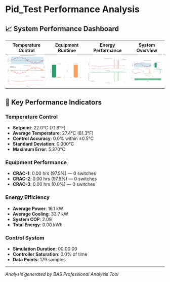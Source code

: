 # Pid_Test Performance Analysis

## 📈 System Performance Dashboard

| Temperature Control | Equipment Runtime | Energy Performance | System Overview |
|-------|-------|-------|-------|
| ![PID](reports/pid_performance.png) | ![Runtime](reports/equipment_runtime.png) | ![Energy](reports/energy_performance.png) | ![Overview](reports/system_overview.png) |

## 🎯 Key Performance Indicators

### Temperature Control
- **Setpoint**: 22.0°C (71.6°F)
- **Average Temperature**: 27.4°C (81.3°F)
- **Control Accuracy**: 0.0% within ±0.5°C
- **Standard Deviation**: 0.000°C
- **Maximum Error**: 5.370°C

### Equipment Performance
- **CRAC-1**: 0.00 hrs (97.5%) — 0 switches
- **CRAC-2**: 0.00 hrs (97.5%) — 0 switches
- **CRAC-3**: 0.00 hrs (0.0%) — 0 switches

### Energy Efficiency
- **Average Power**: 16.1 kW
- **Average Cooling**: 33.7 kW
- **System COP**: 2.09
- **Total Energy**: 0.00 kWh

### Control System
- **Simulation Duration**: 00:00:00
- **Controller Saturation**: 0.0% of time
- **Data Points**: 179 samples

---
*Analysis generated by BAS Professional Analysis Tool*
